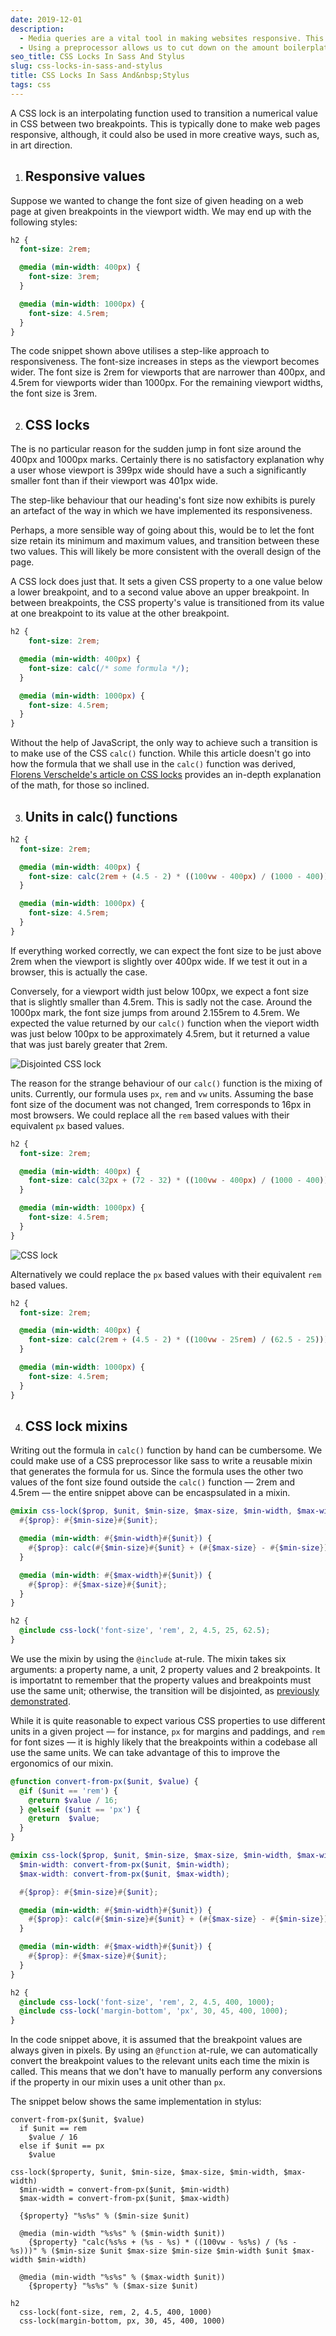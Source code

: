 ```yaml
---
date: 2019-12-01
description:
  - Media queries are a vital tool in making websites responsive. This typically involves increasing/decreasing various properties' values in a step-like manner (e.g. bumping the font-size up by a few pixels at particular breakpoints).
  - Using a preprocessor allows us to cut down on the amount boilerplate. We could pass breakpoint-value pairs to a mixin that generates media queries with the property set to its corresponding value. In this instance, we will limit the number of breakpoint-value pairs to two, and smoothly scale the value between the two breakpoints.
seo_title: CSS Locks In Sass And Stylus
slug: css-locks-in-sass-and-stylus
title: CSS Locks In Sass And&nbsp;Stylus
tags: css
---
```


A CSS lock is an interpolating function used to transition a numerical value in CSS between two breakpoints. This is typically done to make web pages responsive, although, it could also be used in more creative ways, such as, in art direction.

1. ## Responsive values

  Suppose we wanted to change the font size of given heading on a web page at given breakpoints in the viewport width. We may end up with the following styles:

  ```scss
  h2 {
    font-size: 2rem;

    @media (min-width: 400px) {
      font-size: 3rem;
    }

    @media (min-width: 1000px) {
      font-size: 4.5rem;
    }
  }
  ```

  The code snippet shown above utilises a step-like approach to responsiveness. The font-size increases in steps as the viewport becomes wider. The font size is 2rem for viewports that are narrower than 400px, and 4.5rem for viewports wider than 1000px. For the remaining viewport widths, the font size is 3rem.

2. ## CSS locks

  The is no particular reason  for the sudden jump in font size around the 400px and 1000px marks. Certainly there is no satisfactory explanation why a user whose viewport is 399px wide should have a such a significantly smaller font than if their viewport was 401px wide.

  The step-like behaviour that our heading's font size now exhibits is purely an artefact of the way in which we have implemented its responsiveness.

  Perhaps, a more sensible way of going about this, would be to let the font size retain its minimum and maximum values, and transition between these two values. This will likely be more consistent with the overall design of the page.

  A CSS lock does just that. It sets a given CSS property to a one value below a lower breakpoint, and to a second value above an upper breakpoint. In between breakpoints, the CSS property's value is transitioned from its value at one breakpoint to its value at the other breakpoint.

  ```scss
  h2 {
      font-size: 2rem;

    @media (min-width: 400px) {
      font-size: calc(/* some formula */);
    }

    @media (min-width: 1000px) {
      font-size: 4.5rem;
    }
  }
  ```

  Without the help of JavaScript, the only way to achieve such a transition is to make use of the CSS `calc()` function. While this article doesn't go into how the formula that we shall use in the `calc()` function was derived, [Florens Verschelde's article on CSS locks][1] provides an in-depth explanation of the math, for those so inclined.

3. ## Units in calc() functions

  ```scss
  h2 {
    font-size: 2rem;

    @media (min-width: 400px) {
      font-size: calc(2rem + (4.5 - 2) * ((100vw - 400px) / (1000 - 400)));
    }

    @media (min-width: 1000px) {
      font-size: 4.5rem;
    }
  }
  ```

  If everything worked correctly, we can expect the font size to be just above 2rem when the viewport is slightly over 400px wide. If we test it out in a browser, this is actually the case.

  Conversely, for a viewport width just below 100px, we expect a font size that is slightly smaller than 4.5rem. This is sadly not the case. Around the 1000px mark, the font size jumps from around 2.155rem to 4.5rem. We expected the value returned by our `calc()` function when the vieport width was just below 100px to be approximately 4.5rem, but it returned a value that was just barely greater that 2rem.

  <div id="disjointed-css-lock">

  ![Disjointed CSS lock](https://cdn.odongo.xyz/images/lock-error.gif)

  </div>

  The reason for the strange behaviour of our `calc()` function is the mixing of units. Currently, our formula uses `px`, `rem` and `vw` units. Assuming the base font size of the document was not changed, 1rem corresponds to 16px in most browsers. We could replace all the `rem` based values with their equivalent `px` based values.

  ```scss
  h2 {
    font-size: 2rem;

    @media (min-width: 400px) {
      font-size: calc(32px + (72 - 32) * ((100vw - 400px) / (1000 - 400)));
    }

    @media (min-width: 1000px) {
      font-size: 4.5rem;
    }
  }
  ```

  ![CSS lock](https://cdn.odongo.xyz/images/lock-fixed.gif)

  Alternatively we could replace the `px` based values with their equivalent `rem` based values.

  ```scss
  h2 {
    font-size: 2rem;

    @media (min-width: 400px) {
      font-size: calc(2rem + (4.5 - 2) * ((100vw - 25rem) / (62.5 - 25)));
    }

    @media (min-width: 1000px) {
      font-size: 4.5rem;
    }
  }
  ```

4. ## CSS lock mixins

  Writing out the formula in `calc()` function by hand can be cumbersome. We could make use of a CSS preprocessor like sass to write a reusable mixin that generates the formula for us. Since the formula uses
  the other two values of the font size found outside the `calc()` function &mdash; 2rem and 4.5rem &mdash; the entire snippet above can be encaspsulated in a mixin.

  ```scss
  @mixin css-lock($prop, $unit, $min-size, $max-size, $min-width, $max-width) {
    #{$prop}: #{$min-size}#{$unit};

    @media (min-width: #{$min-width}#{$unit}) {
      #{$prop}: calc(#{$min-size}#{$unit} + (#{$max-size} - #{$min-size}) * ((100vw - #{$min-width}#{$unit}) / (#{$max-width} - #{$min-width})));
    }

    @media (min-width: #{$max-width}#{$unit}) {
      #{$prop}: #{$max-size}#{$unit};
    }
  }

  h2 {
    @include css-lock('font-size', 'rem', 2, 4.5, 25, 62.5);
  }
  ```

  We use the mixin by using the `@include` at-rule. The mixin takes six arguments: a property name, a unit, 2 property values and 2 breakpoints. It is importatnt to remember that the property values and breakpoints must use the same unit; otherwise, the transition will be disjointed, as [previously demonstrated](#disjointed-css-lock).

  While it is quite reasonable to expect various CSS properties to use different units in a given project &mdash; for instance, `px` for margins and paddings, and `rem` for font sizes &mdash; it is highly likely that the breakpoints within a codebase all use the same units. We can take advantage of this to improve the ergonomics of our mixin.

  ```scss
  @function convert-from-px($unit, $value) {
    @if ($unit == 'rem') {
      @return $value / 16;
    } @elseif ($unit == 'px') {
      @return  $value;
    }
  }

  @mixin css-lock($prop, $unit, $min-size, $max-size, $min-width, $max-width) {
    $min-width: convert-from-px($unit, $min-width);
    $max-width: convert-from-px($unit, $max-width);

    #{$prop}: #{$min-size}#{$unit};

    @media (min-width: #{$min-width}#{$unit}) {
      #{$prop}: calc(#{$min-size}#{$unit} + (#{$max-size} - #{$min-size}) * ((100vw - #{$min-width}#{$unit}) / (#{$max-width} - #{$min-width})));
    }

    @media (min-width: #{$max-width}#{$unit}) {
      #{$prop}: #{$max-size}#{$unit};
    }
  }

  h2 {
    @include css-lock('font-size', 'rem', 2, 4.5, 400, 1000);
    @include css-lock('margin-bottom', 'px', 30, 45, 400, 1000);
  }
  ```

  In the code snippet above, it is assumed that the breakpoint values are always given in pixels. By using an `@function` at-rule, we can automatically convert the breakpoint values to the relevant units each time the mixin is called. This means that we don't have to manually perform any conversions if the property in our mixin uses a unit other than `px`.

  The snippet below shows the same implementation in stylus:

  ```stylus
  convert-from-px($unit, $value)
    if $unit == rem
      $value / 16
    else if $unit == px
      $value

  css-lock($property, $unit, $min-size, $max-size, $min-width, $max-width)
    $min-width = convert-from-px($unit, $min-width)
    $max-width = convert-from-px($unit, $max-width)

    {$property} "%s%s" % ($min-size $unit)

    @media (min-width "%s%s" % ($min-width $unit))
      {$property} "calc(%s%s + (%s - %s) * ((100vw - %s%s) / (%s - %s)))" % ($min-size $unit $max-size $min-size $min-width $unit $max-width $min-width)

    @media (min-width "%s%s" % ($max-width $unit))
      {$property} "%s%s" % ($max-size $unit)

  h2
    css-lock(font-size, rem, 2, 4.5, 400, 1000)
    css-lock(margin-bottom, px, 30, 45, 400, 1000)
```

[1]: https://fvsch.com/css-locks/
